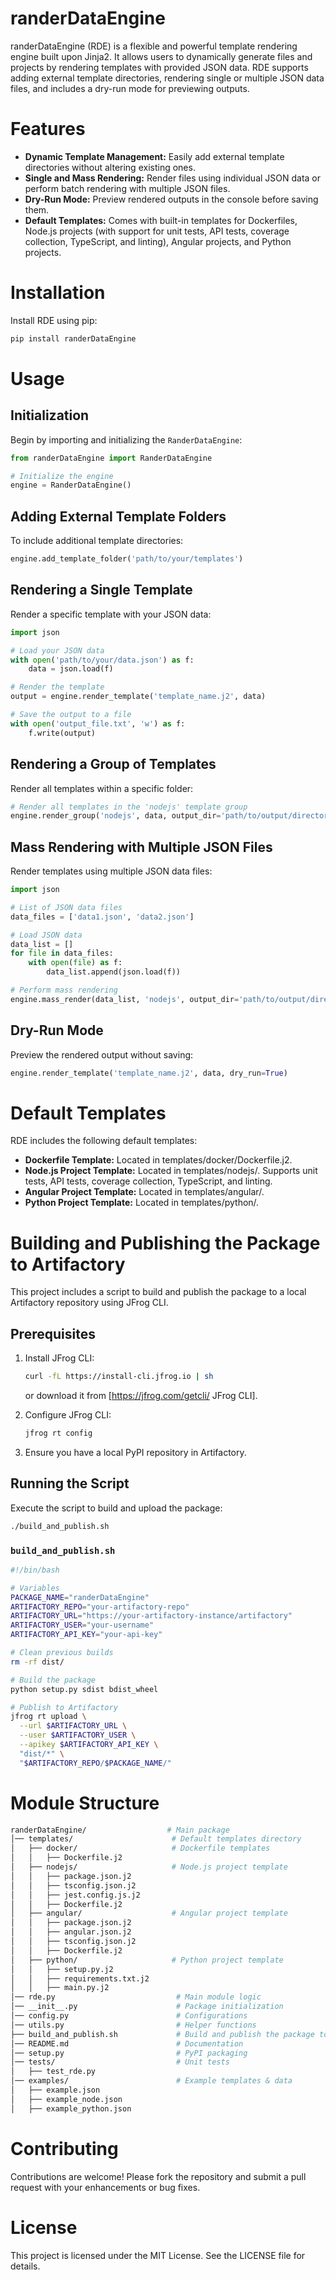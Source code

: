# randerDataEngine
randerDataEngine (RDE) is a flexible and powerful template rendering engine built upon Jinja2. It allows users to dynamically generate files and projects by rendering templates with provided JSON data. RDE supports adding external template directories, rendering single or multiple JSON data files, and includes a dry-run mode for previewing outputs.

# Features
- **Dynamic Template Management:** Easily add external template directories without altering existing ones.
- **Single and Mass Rendering:** Render files using individual JSON data or perform batch rendering with multiple JSON files.
- **Dry-Run Mode:** Preview rendered outputs in the console before saving them.
- **Default Templates:** Comes with built-in templates for Dockerfiles, Node.js projects (with support for unit tests, API tests, coverage collection, TypeScript, and linting), Angular projects, and Python projects.

# Installation
Install RDE using pip:
``` python
pip install randerDataEngine
```

# Usage
## Initialization
Begin by importing and initializing the `RanderDataEngine`:
``` python
from randerDataEngine import RanderDataEngine

# Initialize the engine
engine = RanderDataEngine()
```

## Adding External Template Folders
To include additional template directories:
``` python
engine.add_template_folder('path/to/your/templates')
```

## Rendering a Single Template
Render a specific template with your JSON data:
``` python
import json

# Load your JSON data
with open('path/to/your/data.json') as f:
    data = json.load(f)

# Render the template
output = engine.render_template('template_name.j2', data)

# Save the output to a file
with open('output_file.txt', 'w') as f:
    f.write(output)
```

## Rendering a Group of Templates
Render all templates within a specific folder:
``` python
# Render all templates in the 'nodejs' template group
engine.render_group('nodejs', data, output_dir='path/to/output/directory')
```

## Mass Rendering with Multiple JSON Files
Render templates using multiple JSON data files:
``` python
import json

# List of JSON data files
data_files = ['data1.json', 'data2.json']

# Load JSON data
data_list = []
for file in data_files:
    with open(file) as f:
        data_list.append(json.load(f))

# Perform mass rendering
engine.mass_render(data_list, 'nodejs', output_dir='path/to/output/directory')
```

## Dry-Run Mode
Preview the rendered output without saving:
``` python
engine.render_template('template_name.j2', data, dry_run=True)
```

# Default Templates
RDE includes the following default templates:
- **Dockerfile Template:** Located in templates/docker/Dockerfile.j2.
- **Node.js Project Template:** Located in templates/nodejs/. Supports unit tests, API tests, coverage collection, TypeScript, and linting.
- **Angular Project Template:** Located in templates/angular/.
- **Python Project Template:** Located in templates/python/.

# Building and Publishing the Package to Artifactory

This project includes a script to build and publish the package to a local Artifactory repository using JFrog CLI.
## Prerequisites
1) Install JFrog CLI:
    ``` bash
    curl -fL https://install-cli.jfrog.io | sh
    ```
    or download it from [https://jfrog.com/getcli/ JFrog CLI].

2) Configure JFrog CLI:
   ``` bash
   jfrog rt config
   ```

3) Ensure you have a local PyPI repository in Artifactory.

## Running the Script
Execute the script to build and upload the package:
``` bash
./build_and_publish.sh
```

### `build_and_publish.sh`
``` bash
#!/bin/bash

# Variables
PACKAGE_NAME="randerDataEngine"
ARTIFACTORY_REPO="your-artifactory-repo"
ARTIFACTORY_URL="https://your-artifactory-instance/artifactory"
ARTIFACTORY_USER="your-username"
ARTIFACTORY_API_KEY="your-api-key"

# Clean previous builds
rm -rf dist/

# Build the package
python setup.py sdist bdist_wheel

# Publish to Artifactory
jfrog rt upload \
  --url $ARTIFACTORY_URL \
  --user $ARTIFACTORY_USER \
  --apikey $ARTIFACTORY_API_KEY \
  "dist/*" \
  "$ARTIFACTORY_REPO/$PACKAGE_NAME/"
```



# Module Structure
``` bash
randerDataEngine/                  # Main package
│── templates/                      # Default templates directory
│   ├── docker/                     # Dockerfile templates
│   │   ├── Dockerfile.j2
│   ├── nodejs/                     # Node.js project template
│   │   ├── package.json.j2
│   │   ├── tsconfig.json.j2
│   │   ├── jest.config.js.j2
│   │   ├── Dockerfile.j2
│   ├── angular/                    # Angular project template
│   │   ├── package.json.j2
│   │   ├── angular.json.j2
│   │   ├── tsconfig.json.j2
│   │   ├── Dockerfile.j2
│   ├── python/                     # Python project template
│   │   ├── setup.py.j2
│   │   ├── requirements.txt.j2
│   │   ├── main.py.j2
│── rde.py                           # Main module logic
│── __init__.py                      # Package initialization
│── config.py                        # Configurations
│── utils.py                         # Helper functions
├── build_and_publish.sh             # Build and publish the package to your artifactory pypi repository
│── README.md                        # Documentation
│── setup.py                         # PyPI packaging
│── tests/                           # Unit tests
│   ├── test_rde.py
│── examples/                        # Example templates & data
│   ├── example.json
│   ├── example_node.json
│   ├── example_python.json
```

# Contributing
Contributions are welcome! Please fork the repository and submit a pull request with your enhancements or bug fixes.

# License
This project is licensed under the MIT License. See the LICENSE file for details.
